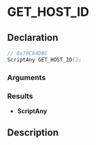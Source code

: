 # GET_HOST_ID

## Declaration
```cpp
// 0x79C84DBC
ScriptAny GET_HOST_ID();
```

### Arguments

### Results
- **ScriptAny**

## Description
